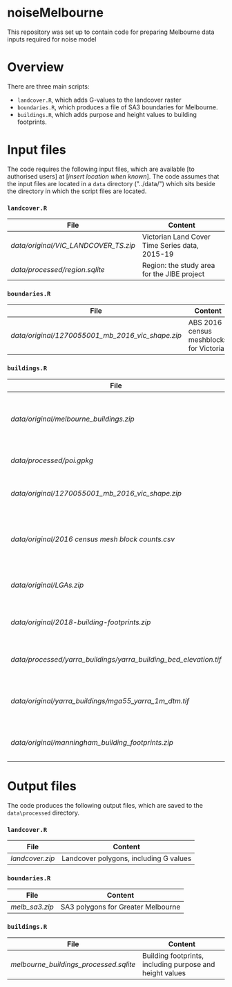 # noiseMelbourne
This repository was set up to contain code for preparing Melbourne data inputs required for noise model

# Overview
There are three main scripts:
- `landcover.R`, which adds G-values to the landcover raster
- `boundaries.R`, which produces a file of SA3 boundaries for Melbourne.
- `buildings.R`, which adds purpose and height values to building footprints.

# Input files
The code requires the following input files, which are available [to authorised users] at [*insert location when known*].  The code assumes that the input files are located in a `data` directory ("../data/") which sits beside the directory in which the script files are located.

### `landcover.R`

| File               | Content                                                  |
|--------------------|----------------------------------------------------------|
|*data/original/VIC_LANDCOVER_TS.zip* | Victorian Land Cover Time Series data, 2015-19 |
|*data/processed/region.sqlite* | Region: the study area for the JIBE project    |


### `boundaries.R`

| File               | Content                                                  |
|--------------------|----------------------------------------------------------|
|*data/original/1270055001_mb_2016_vic_shape.zip* | ABS 2016 census meshblocks for Victoria |


### `buildings.R`

| File               | Content                                                  |
|--------------------|----------------------------------------------------------|
|*data/original/melbourne_buildings.zip* | Melbourne building footprints from Overture Maps |
|*data/processed/poi.gpkg* | Locations of points of interest                    |
|*data/original/1270055001_mb_2016_vic_shape.zip* | ABS 2016 census meshblocks for Victoria |
|*data/original/2016 census mesh block counts.csv* | ABS 2016 census meshblock population and dwelling counts |
|*data/original/LGAs.zip* | Local government areas for Victoria                 | 
|*data/original/2018-building-footprints.zip* | Footprints for buildings in the City of Melbourne |
|*data/processed/yarra_buildings/yarra_building_bed_elevation.tif* | Elevation of buildings in the City of Yarra |
|*data/original/yarra_buildings/mga55_yarra_1m_dtm.tif* | Digital elevation model for the City of Yarra |
|*data/original/manningham_building_footprints.zip* | Footprints for buildings in the City of Manningham |



# Output files
The code produces the following output files, which are saved to the `data\processed` directory.

### `landcover.R`
| File               | Content                                                  |
|--------------------|----------------------------------------------------------|
|*landcover.zip*     |Landcover polygons, including G values                    |

### `boundaries.R`
| File               | Content                                                  |
|--------------------|----------------------------------------------------------|
|*melb_sa3.zip*      |SA3 polygons for Greater Melbourne                        |

### `buildings.R`
| File               | Content                                                  |
|--------------------|----------------------------------------------------------|
|*melbourne_buildings_processed.sqlite* |Building footprints, including purpose and height values |

